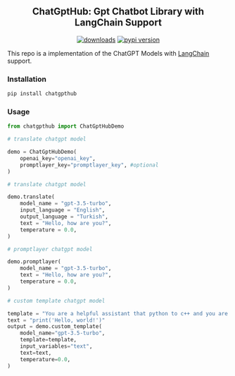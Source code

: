 <div align="center">
<h2>
     ChatGptHub: Gpt Chatbot Library with LangChain Support 
</h2>
<div>
    <a href="https://pepy.tech/project/chatgpthub"><img src="https://pepy.tech/badge/chatgpthub" alt="downloads"></a>
    <a href="https://badge.fury.io/py/chatgpthub"><img src="https://badge.fury.io/py/chatgpthub.svg" alt="pypi version"></a>
</div>
</div>

This repo is a implementation of the ChatGPT Models with [LangChain](https://github.com/hwchase17/langchain) support.

### Installation
```bash
pip install chatgpthub
```

### Usage
```python
from chatgpthub import ChatGptHubDemo

# translate chatgpt model

demo = ChatGptHubDemo(
    openai_key="openai_key",
    promptlayer_key="promptlayer_key", #optional
)

# translate chatgpt model

demo.translate(
    model_name = "gpt-3.5-turbo",
    input_language = "English",
    output_language = "Turkish",
    text = "Hello, how are you?",
    temperature = 0.0,
)

# promptlayer chatgpt model

demo.promptlayer(
    model_name = "gpt-3.5-turbo",
    text = "Hello, how are you?",
    temperature = 0.0,
)

# custom template chatgpt model

template = "You are a helpful assistant that python to c++ and you are asked to translate the following text: {text}"
text = "print('Hello, world!')"
output = demo.custom_template(
    model_name="gpt-3.5-turbo",
    template=template,
    input_variables="text",
    text=text,
    temperature=0.0,
)
```
